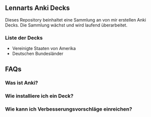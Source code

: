 ## Lennarts Anki Decks

Dieses Repository beinhaltet eine Sammlung an von mir erstellen Anki Decks. Die Sammlung wächst und wird laufend überarbeitet.

### Liste der Decks

- Vereinigte Staaten von Amerika
- Deutschen Bundesländer

## FAQs

### Was ist Anki?

### Wie installiere ich ein Deck?

### Wie kann ich Verbesserungsvorschläge einreichen?